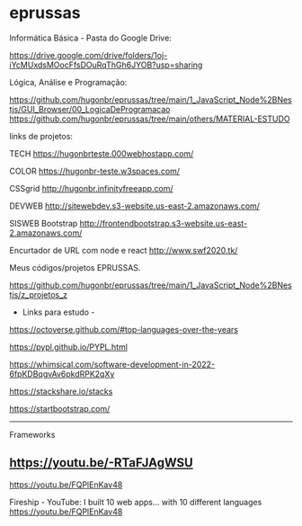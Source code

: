 # eprussas

Informática Básica - Pasta do Google Drive:

https://drive.google.com/drive/folders/1oj-iYcMUxdsMOocFfsDOuRqThGh6JYOB?usp=sharing

Lógica, Análise e Programação:

https://github.com/hugonbr/eprussas/tree/main/1_JavaScript_Node%2BNestjs/GUI_Browser/00_LogicaDeProgramacao
https://github.com/hugonbr/eprussas/tree/main/others/MATERIAL-ESTUDO

links de projetos:

TECH
https://hugonbrteste.000webhostapp.com/

COLOR
https://hugonbr-teste.w3spaces.com/

CSSgrid
http://hugonbr.infinityfreeapp.com/

DEVWEB
http://sitewebdev.s3-website.us-east-2.amazonaws.com/

SISWEB Bootstrap
http://frontendbootstrap.s3-website.us-east-2.amazonaws.com/

Encurtador de URL com node e react
http://www.swf2020.tk/

Meus códigos/projetos EPRUSSAS.

https://github.com/hugonbr/eprussas/tree/main/1_JavaScript_Node%2BNestjs/z_projetos_z

- Links para estudo -

https://octoverse.github.com/#top-languages-over-the-years

https://pypl.github.io/PYPL.html

https://whimsical.com/software-development-in-2022-6fpKDBqgvAv6pkdRPK2qXy

https://stackshare.io/stacks

https://startbootstrap.com/

---------------------------
Frameworks

https://youtu.be/-RTaFJAgWSU
---------------------------

https://youtu.be/FQPlEnKav48

Fireship - YouTube: 
I built 10 web apps... with 10 different languages
https://youtu.be/FQPlEnKav48
